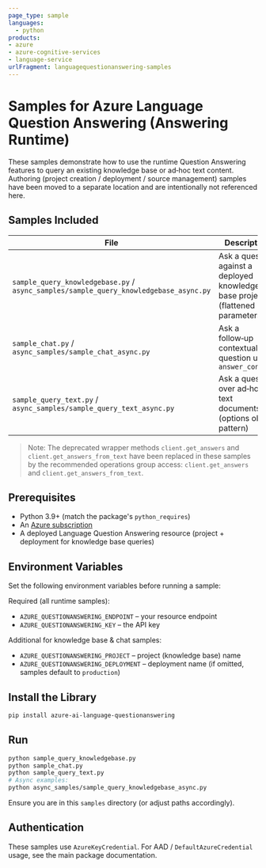 ```yaml
---
page_type: sample
languages:
  - python
products:
- azure
- azure-cognitive-services
- language-service
urlFragment: languagequestionanswering-samples
---
```


# Samples for Azure Language Question Answering (Answering Runtime)

These samples demonstrate how to use the runtime Question Answering features to query an existing knowledge base
or ad‑hoc text content. Authoring (project creation / deployment / source management) samples have been moved
to a separate location and are intentionally not referenced here.

## Samples Included

| File | Description |
|------|-------------|
| `sample_query_knowledgebase.py` / `async_samples/sample_query_knowledgebase_async.py` | Ask a question against a deployed knowledge base project (flattened parameters) |
| `sample_chat.py` / `async_samples/sample_chat_async.py` | Ask a follow‑up contextual question using `answer_context` |
| `sample_query_text.py` / `async_samples/sample_query_text_async.py` | Ask a question over ad‑hoc text documents (options object pattern) |

> Note: The deprecated wrapper methods `client.get_answers` and `client.get_answers_from_text`
> have been replaced in these samples by the recommended operations group access:
> `client.get_answers` and `client.get_answers_from_text`.

## Prerequisites

- Python 3.9+ (match the package's `python_requires`)
- An [Azure subscription][azure_subscription]
- A deployed Language Question Answering resource (project + deployment for knowledge base queries)

## Environment Variables

Set the following environment variables before running a sample:

Required (all runtime samples):
- `AZURE_QUESTIONANSWERING_ENDPOINT` – your resource endpoint
- `AZURE_QUESTIONANSWERING_KEY` – the API key

Additional for knowledge base & chat samples:
- `AZURE_QUESTIONANSWERING_PROJECT` – project (knowledge base) name
- `AZURE_QUESTIONANSWERING_DEPLOYMENT` – deployment name (if omitted, samples default to `production`)

## Install the Library

```bash
pip install azure-ai-language-questionanswering
```

## Run

```bash
python sample_query_knowledgebase.py
python sample_chat.py
python sample_query_text.py
# Async examples:
python async_samples/sample_query_knowledgebase_async.py
```

Ensure you are in this `samples` directory (or adjust paths accordingly).

## Authentication

These samples use `AzureKeyCredential`. For AAD / `DefaultAzureCredential` usage, see the main package documentation.

[azure_subscription]: https://azure.microsoft.com/free/
[language_service]: https://ms.portal.azure.com/#create/Microsoft.CognitiveServicesTextAnalytics
